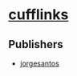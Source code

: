 # [cufflinks](https://pypi.org/project/cufflinks)



## Publishers
- [jorgesantos](https://pypi.org/user/jorgesantos)

